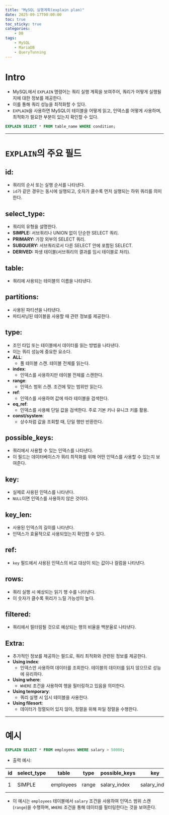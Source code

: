 ```yaml
---
title: "MySQL 실행계획(explain plan)"
date: 2025-09-17T00:00:00
toc: true
toc_sticky: true
categories:
    - DB
tags:
    - MySQL
    - MariaDB
    - QueryTunning
---
```


# Intro

- MySQL에서 `EXPLAIN` 명령어는 쿼리 실행 계획을 보여주어, 쿼리가 어떻게 실행될지에 대한 정보를 제공한다.
- 이를 통해 쿼리 성능을 최적화할 수 있다.
- `EXPLAIN`을 사용하면 MySQL이 테이블을 어떻게 읽고, 인덱스를 어떻게 사용하며, 최적화가 필요한 부분이 있는지 확인할 수 있다.

```sql
EXPLAIN SELECT * FROM table_name WHERE condition;
```

---

# `EXPLAIN`의 주요 필드

## **id**:

- 쿼리의 순서 또는 실행 순서를 나타낸다.
- `id`가 같은 경우는 동시에 실행되고, 숫자가 클수록 먼저 실행되는 하위 쿼리를 의미한다.

## **select_type**:

- 쿼리의 유형을 설명한다.
- **SIMPLE:** 서브쿼리나 UNION 없이 단순한 SELECT 쿼리.
- **PRIMARY:** 가장 외부의 SELECT 쿼리.
- **SUBQUERY:** 서브쿼리로서 다른 SELECT 안에 포함된 SELECT.
- **DERIVED:** 파생 테이블(서브쿼리의 결과를 임시 테이블로 처리).

## **table**:

- 쿼리에 사용되는 테이블의 이름을 나타낸다.

## **partitions**:

- 사용된 파티션을 나타낸다.
- 파티셔닝된 테이블을 사용할 때 관련 정보를 제공한다.

## **type**:

- 조인 타입 또는 테이블에서 데이터를 읽는 방법을 나타낸다.
- 이는 쿼리 성능에 중요한 요소다.
- **ALL**:
    - 풀 테이블 스캔. 테이블 전체를 읽는다.
- **index**:
    - 인덱스를 사용하지만 테이블 전체를 스캔한다.
- **range**:
    - 인덱스 범위 스캔. 조건에 맞는 범위만 읽는다.
- **ref**:
    - 인덱스를 사용하여 값에 따라 테이블을 검색한다.
- **eq_ref**:
    - 인덱스를 사용해 단일 값을 검색한다. 주로 기본 키나 유니크 키를 활용.
- **const/system**:
    - 상수처럼 값을 조회할 때, 단일 행만 반환한다.

## **possible_keys**:

- 쿼리에서 사용할 수 있는 인덱스를 나타낸다.
- 이 필드는 데이터베이스가 쿼리 최적화를 위해 어떤 인덱스를 사용할 수 있는지 보여준다.

## **key**:

- 실제로 사용된 인덱스를 나타낸다.
- `NULL`이면 인덱스를 사용하지 않은 것이다.

## **key_len**:

- 사용된 인덱스의 길이를 나타낸다.
- 인덱스가 효율적으로 사용되었는지 확인할 수 있다.

## **ref**:

- `key` 필드에서 사용된 인덱스의 비교 대상이 되는 값이나 컬럼을 나타낸다.

## **rows**:

- 쿼리 실행 시 예상되는 읽기 행 수를 나타낸다.
- 이 숫자가 클수록 쿼리가 느릴 가능성이 높다.

## **filtered**:

- 쿼리에서 필터링될 것으로 예상되는 행의 비율을 백분율로 나타낸다.

## **Extra**:

- 추가적인 정보를 제공하는 필드로, 쿼리 최적화와 관련된 정보를 제공한다.
- **Using index**:
    - 인덱스만 사용하여 데이터를 조회한다. 테이블의 데이터를 읽지 않으므로 성능에 유리하다.
- **Using where**:
    - `WHERE` 조건을 사용하여 행을 필터링하고 있음을 의미한다.
- **Using temporary**:
    - 쿼리 실행 시 임시 테이블을 사용한다.
- **Using filesort**:
    - 데이터가 정렬되어 있지 않아, 정렬을 위해 파일 정렬을 수행한다.

---

# 예시

```sql
EXPLAIN SELECT * FROM employees WHERE salary > 50000;
```

- 출력 예시:

| id | select_type | table | type | possible_keys | key | key_len | ref | rows | Extra |
| --- | --- | --- | --- | --- | --- | --- | --- | --- | --- |
| 1 | SIMPLE | employees | range | salary_index | salary_index | 5 | NULL | 2000 | Using where |
- 이 예시는 `employees` 테이블에서 `salary` 조건을 사용하여 인덱스 범위 스캔(`range`)을 수행하며, `WHERE` 조건을 통해 데이터를 필터링한다는 것을 보여준다.